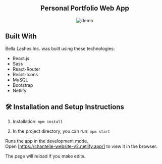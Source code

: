 <h2 align="center">
Personal Portfolio Web App <br/>
</h2>

<div align="center">
<img src="./client/src/assets/images/scrennshot.png" alt="demo"/>
</div>

## Built With

Bella Lashes Inc. was built using these technologies:

- React.js
- Sass
- React-Router
- React-Icons
- MySQL
- Bootstrap
- Netlify

## 🛠 Installation and Setup Instructions

1. Installation: `npm install`

2. In the project directory, you can run: `npm start`

Runs the app in the development mode.\
Open [https://chantelle-website-v2.netlify.app/] to view it in the browser.

The page will reload if you make edits.
